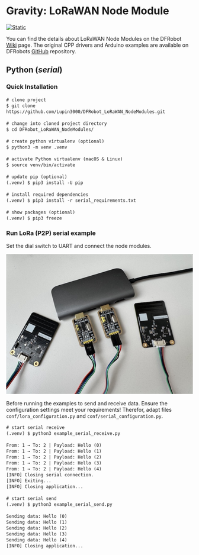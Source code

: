 # Gravity: LoRaWAN Node Module 

[![Static](https://img.shields.io/badge/python-==3.12.2-green)](https://python.org)

You can find the details about LoRaWAN Node Modules on the DFRobot [Wiki](https://wiki.dfrobot.com/SKU_DFR1115-868_Gravity_LoRaWAN_Node_Module_EU868) page. The original CPP drivers and Arduino examples are available on DFRobots [GitHub](https://github.com/cdjq/DFRobot_LWNode) repository.

## Python (_serial_)

### Quick Installation

```shell
# clone project
$ git clone https://github.com/Lupin3000/DFRobot_LoRaWAN_NodeModules.git

# change into cloned project directory
$ cd DFRobot_LoRaWAN_NodeModules/

# create python virtualenv (optional)
$ python3 -m venv .venv

# activate Python virtualenv (macOS & Linux)
$ source venv/bin/activate

# update pip (optional)
(.venv) $ pip3 install -U pip

# install required dependencies
(.venv) $ pip3 install -r serial_requirements.txt

# show packages (optional)
(.venv) $ pip3 freeze
```

### Run LoRa (P2P) serial example

Set the dial switch to UART and connect the node modules.

![serial connection example](img/serial_connection.jpg)

Before running the examples to send and receive data. Ensure the configuration settings meet your requirements! Therefor, adapt files `conf/lora_configuration.py` and `conf/serial_configuration.py`.

```shell
# start serial receive
(.venv) $ python3 example_serial_receive.py

From: 1 → To: 2 | Payload: Hello (0)
From: 1 → To: 2 | Payload: Hello (1)
From: 1 → To: 2 | Payload: Hello (2)
From: 1 → To: 2 | Payload: Hello (3)
From: 1 → To: 2 | Payload: Hello (4)
[INFO] Closing serial connection.
[INFO] Exiting...
[INFO] Closing application...

# start serial send
(.venv) $ python3 example_serial_send.py

Sending data: Hello (0)
Sending data: Hello (1)
Sending data: Hello (2)
Sending data: Hello (3)
Sending data: Hello (4)
[INFO] Closing application...
```
